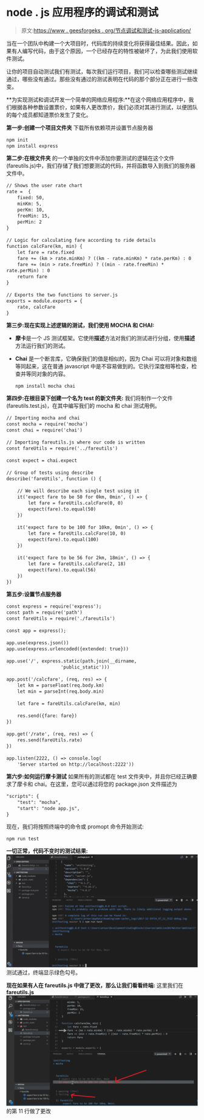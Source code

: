 # node . js 应用程序的调试和测试

> 原文:[https://www . geesforgeks . org/节点调试和测试-js-application/](https://www.geeksforgeeks.org/debugging-and-testing-of-a-node-js-application/)

当在一个团队中构建一个大项目时，代码库的持续变化将获得最佳结果。因此，如果有人编写代码，由于这个原因，一个已经存在的特性被破坏了，为此我们使用软件测试。

让你的项目自动测试我们有测试，每次我们运行项目，我们可以检查哪些测试继续通过，哪些没有通过。那些没有通过的测试表明在代码的那个部分正在进行一些改变。

**为实现测试和调试开发一个简单的网络应用程序:**在这个网络应用程序中，我们根据各种参数设置票价，如果有人更改票价，我们必须对其进行测试，以便团队的每个成员都知道票价发生了变化。

**第一步:创建一个项目文件夹**
下载所有依赖项并设置节点服务器

```
npm init
npm install express

```

**第二步:在根文件夹**
的一个单独的文件中添加你要测试的逻辑在这个文件(fareutils.js)中，我们存储了我们想要测试的代码，并将函数导入到我们的服务器文件中。

```
// Shows the user rate chart
rate =  {
    fixed: 50,
    minKm: 5,
    perKm: 10,
    freeMin: 15,
    perMin: 2
}

// Logic for calculating fare according to ride details
function calcFare(km, min) {
    let fare = rate.fixed
    fare += (km > rate.minKm) ? ((km - rate.minKm) * rate.perKm) : 0
    fare += (min > rate.freeMin) ? ((min - rate.freeMin) * rate.perMin) : 0
    return fare
}

// Exports the two functions to server.js
exports = module.exports = {
    rate, calcFare
}
```

**第三步:现在实现上述逻辑的测试，我们使用 MOCHA 和 CHAI:**

*   **摩卡**是一个 JS 测试框架。它使用**描述**方法对我们的测试进行分组，使用**描述**方法运行我们的测试。
*   **Chai** 是一个断言库，它确保我们的值是相似的，因为 Chai 可以将对象和数组等同起来，这在普通 javascript 中是不容易做到的。它执行深度相等检查，检查并等同对象的内容。

    ```
    npm install mocha chai

    ```

**第四步:在根目录下创建一个名为 test 的新文件夹:**
我们将制作一个文件(fareutils.test.js)，在其中编写我们的 mocha 和 chai 测试用例。

```
// Importing mocha and chai
const mocha = require('mocha')
const chai = require('chai')

// Importing fareutils.js where our code is written
const fareUtils = require('../fareutils')

const expect = chai.expect

// Group of tests using describe
describe('fareUtils', function () {

    // We will describe each single test using it
    it('expect fare to be 50 for 0km, 0min', () => {
        let fare = fareUtils.calcFare(0, 0)
        expect(fare).to.equal(50)
    })

    it('expect fare to be 100 for 10km, 0min', () => {
        let fare = fareUtils.calcFare(10, 0)
        expect(fare).to.equal(100)
    })

    it('expect fare to be 56 for 2km, 18min', () => {
        let fare = fareUtils.calcFare(2, 18)
        expect(fare).to.equal(56)
    })
})
```

**第五步:设置节点服务器**

```
const express = require('express');
const path = require('path')
const fareUtils = require('./fareutils')

const app = express();

app.use(express.json())
app.use(express.urlencoded({extended: true}))

app.use('/', express.static(path.join(__dirname,
                    'public_static')))

app.post('/calcfare', (req, res) => {
    let km = parseFloat(req.body.km)
    let min = parseInt(req.body.min)

    let fare = fareUtils.calcFare(km, min)

    res.send({fare: fare})
})

app.get('/rate', (req, res) => {
    res.send(fareUtils.rate)
})

app.listen(2222, () => console.log(
    'Server started on http://localhost:2222'))
```

**第六步:如何运行摩卡测试**
如果所有的测试都在 test 文件夹中，并且你已经正确要求了摩卡和 chai。在这里，您可以通过将您的 package.json 文件描述为

```
"scripts": {
    "test": "mocha",
    "start": "node app.js",
} 

```

现在，我们将按照终端中的命令或 promopt 命令开始测试:

```
npm run test

```

**一切正常，代码不变时的测试结果:**
![](img/0b70b1852528799309e0d10a8c5685a9.png)
测试通过，终端显示绿色勾号。

**现在如果有人在 fareutils.js 中做了更改，那么让我们看看终端:**
这里我们在 **fareutils.js**
![](img/9facc402131c513e161754a60daffdd3.png)的第 11 行做了更改